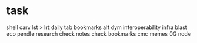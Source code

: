 # task
shell
carv
lst > lrt
daily tab
bookmarks
alt
dym
interoperability infra
blast eco
pendle
research
check notes
check bookmarks
cmc memes
0G node
